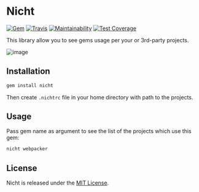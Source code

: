# Nicht 
[![Gem](https://img.shields.io/gem/v/nicht.svg)](https://rubygems.org/gems/nicht) 
[![Travis](https://img.shields.io/travis/vavgustov/nicht.svg)](https://github.com/vavgustov/nicht)
[![Maintainability](https://api.codeclimate.com/v1/badges/07213753a4c9e6863edc/maintainability)](https://codeclimate.com/github/vavgustov/nicht/maintainability) 
[![Test Coverage](https://api.codeclimate.com/v1/badges/07213753a4c9e6863edc/test_coverage)](https://codeclimate.com/github/vavgustov/nicht/test_coverage)

This library allow you to see gems usage per your or 3rd-party projects.

![image](https://user-images.githubusercontent.com/312873/28325799-7810e96a-6be7-11e7-8d82-2814a9233cfb.png)

## Installation

```bash
gem install nicht
```

Then create `.nichtrc` file in your home directory with path to the projects. 

## Usage

Pass gem name as argument to see the list of the projects which use this gem:

```bash
nicht webpacker
```

## License

Nicht is released under the [MIT License](https://opensource.org/licenses/MIT).
